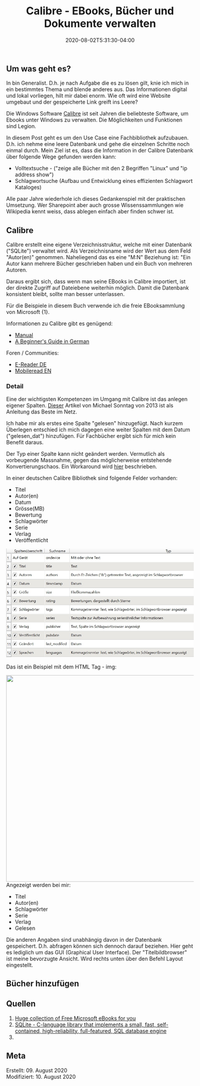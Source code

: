 ﻿---
title: "Calibre - EBooks, Bücher und Dokumente verwalten"
date: 2020-08-02T5:31:30-04:00
categories:
  - Praxis
tags:
  - EBook
  - DataScience
---

## Um was geht es?  

In bin Generalist. D.h. je nach Aufgabe die es zu lösen gilt, knie ich mich in ein bestimmtes Thema und blende anderes aus. Das Informationen digital und lokal vorliegen, hilt mir dabei enorm. Wie oft wird eine Website umgebaut und der gespeicherte Link greift ins Leere?

Die Windows Software [Calibre](https://calibre-ebook.com/) ist seit Jahren die beliebteste Software, um Ebooks unter Windows zu verwalten. Die Möglichkeiten und Funktionen sind Legion.  

In diesem Post geht es um den Use Case eine Fachbibliothek aufzubauen. D.h. ich nehme eine leere Datenbank und gehe die einzelnen Schritte noch einmal durch. Mein Ziel ist es, dass die Information in der Calibre Datenbank über folgende Wege gefunden werden kann:  
* Volltextsuche - ("zeige alle Bücher mit den 2 Begriffen "Linux" und "ip address show")  
* Schlagwortsuche  (Aufbau und Entwicklung eines effizienten Schlagwort Kataloges)  

Alle paar Jahre wiederhole ich dieses Gedankenspiel mit der praktischen Umsetzung. Wer Sharepoint aber auch grosse Wissenssammlungen wie Wikipedia kennt weiss, dass ablegen einfach aber finden schwer ist.  

## Calibre  

Calibre erstellt eine eigene Verzeichnisstruktur, welche mit einer Datenbank ("SQLite") verwaltet wird. Als Verzeichnisname wird der Wert aus dem Feld "Autor(en)" genommen. Naheliegend das es eine "M:N" Beziehung ist: "Ein Autor kann mehrere Bücher geschrieben haben und ein Buch von mehreren Autoren.  

Daraus ergibt sich, dass wenn man seine EBooks in Calibre importiert, ist der direkte Zugriff auf Dateiebene weiterhin möglich. Damit die Datenbank konsistent bleibt, sollte man besser unterlassen.  

Für die Beispiele in diesem Buch verwende ich die freie EBooksammlung von Microsoft {1}.  

Informationen zu Calibre gibt es genügend:  
* [Manual](https://calibre-ebook.com/help)  
* [A Beginner's Guide in German](https://calibre-tutorial.dzhome.de/)  

Foren / Communities:  
* [E-Reader DE](https://www.e-reader-forum.de/)  
* [Mobileread EN](https://www.mobileread.com/)  

### Detail  

Eine der wichtigsten Kompetenzen im Umgang mit Calibre ist das anlegen eigener Spalten. [Dieser](https://papierlos-lesen.de/calibre-gelesene-und-ungelesene-ebooks-schneller-anzeigen-41723/) Artikel von Michael Sonntag von 2013 ist als Anleitung das Beste im Netz.  

Ich habe mir als erstes eine Spalte "gelesen" hinzugefügt. Nach kurzem Überlegen entschied ich mich dagegen eine weiter Spalten mit dem Datum ("gelesen_dat") hinzufügen. Für Fachbücher ergibt sich für mich kein Benefit daraus.  

Der Typ einer Spalte kann nicht geändert werden. Vermutlich als vorbeugende Massnahme, gegen das möglicherweise entstehende Konvertierungschaos. Ein Workaround wird [hier](https://papierlos-lesen.de/spaltentyp-aendern-so-gehts-trotzdem-59453/) beschrieben.  

In einer deutschen Calibre Bibliothek sind folgende Felder vorhanden:  

* Titel  
* Autor(en)  
* Datum  
* Grösse(MB)  
* Bewertung  
* Schlagwörter  
* Serie  
* Verlag  
* Veröffentlicht  

![bla](/../image/21-1.jpg)  

Das ist ein Beispiel mit dem HTML Tag - img:  

<img align="left" width="961" height="555" src="http://www.petergyger.net/image/21-1.jpg">


Angezeigt werden bei mir:  

* Titel  
* Autor(en)  
* Schlagwörter  
* Serie  
* Verlag  
* Gelesen

Die anderen Angaben sind unabhängig davon in der Datenbank gespeichert. D.h. abfragen können sich dennoch darauf beziehen. Hier geht es lediglich um das GUI (Graphical User Interface). Der "Titelbildbrowser" ist meine bevorzugte Ansicht. Wird rechts unten über den Befehl Layout eingestellt.  

## Bücher hinzufügen  


## Quellen  

1. [Huge collection of Free Microsoft eBooks for you](https://docs.microsoft.com/en-us/archive/blogs/mssmallbiz/free-thats-right-im-giving-away-millions-of-free-microsoft-ebooks-again-including-windows-10-office-365-office-2016-power-bi-azure-windows-8-1-office-2013-sharepoint-2016-sha)  
2. [SQLite - C-language library that implements a small, fast, self-contained, high-reliability, full-featured, SQL database engine](https://www.sqlite.org/index.html)  
3. 

## Meta

Erstellt:		09. August 2020  
Modifiziert:	10. August 2020

